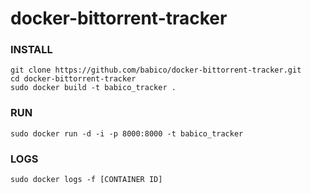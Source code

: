 # docker-bittorrent-tracker

### INSTALL
```
git clone https://github.com/babico/docker-bittorrent-tracker.git
cd docker-bittorrent-tracker
sudo docker build -t babico_tracker .
```


### RUN
```
sudo docker run -d -i -p 8000:8000 -t babico_tracker
```

### LOGS
```
sudo docker logs -f [CONTAINER ID]
```
